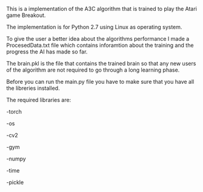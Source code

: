 This is a implementation of the A3C algorithm that is trained to play the Atari game Breakout.

The implementation is for Python 2.7 using Linux as operating system.

To give the user a better idea about the algorithms performance I made a ProcesedData.txt file which contains inforamtion about the training and the progress the AI has made so far.

The brain.pkl is the file that contains the trained brain so that any new users of the algorithm are not required to go through a long learning phase.

Before you can run the main.py file you have to make sure that you have all the libreries installed.

The required libraries are:

-torch

-os

-cv2

-gym

-numpy

-time

-pickle

